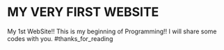 # MY VERY FIRST WEBSITE
My 1st WebSite!!
This is my beginning of Programming!!
I will share some codes with you.
#thanks_for_reading
